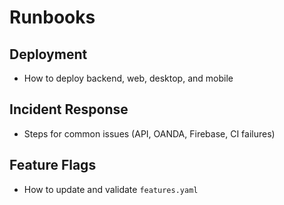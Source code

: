 # Runbooks

## Deployment
- How to deploy backend, web, desktop, and mobile

## Incident Response
- Steps for common issues (API, OANDA, Firebase, CI failures)

## Feature Flags
- How to update and validate `features.yaml`
